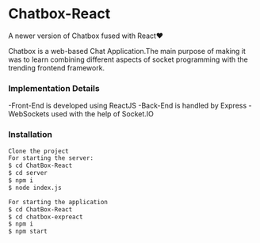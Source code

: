 # Chatbox-React
A newer version of Chatbox fused with React:heart:

Chatbox is a web-based Chat Application.The main purpose of making it was to learn combining different aspects of socket programming with
the trending frontend framework.

### Implementation Details
  -Front-End is developed using ReactJS
  -Back-End is handled by Express
  -WebSockets used with the help of Socket.IO
  
### Installation

```sh
Clone the project
For starting the server:
$ cd ChatBox-React
$ cd server
$ npm i
$ node index.js

For starting the application
$ cd ChatBox-React
$ cd chatbox-expreact
$ npm i
$ npm start
